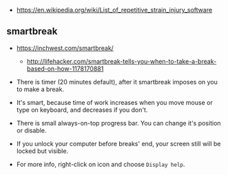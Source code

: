 - https://en.wikipedia.org/wiki/List_of_repetitive_strain_injury_software

## smartbreak

- https://inchwest.com/smartbreak/
  - http://lifehacker.com/smartbreak-tells-you-when-to-take-a-break-based-on-how-1178170881

- There is timer (20 minutes default), after it smartbreak imposes on you to make a break.
- It's smart, because time of work increases when you move mouse or type on keyboard, and decreases if you don't.
- There is small always-on-top progress bar. You can change it's position or disable.
- If you unlock your computer before breaks' end, your screen still will be locked but visible.
- For more info, right-click on icon and choose `Display help`.
